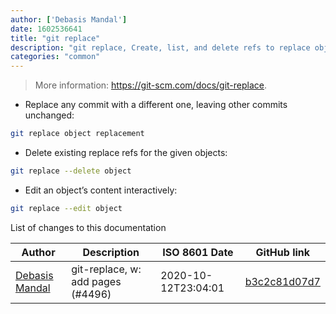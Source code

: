 ```yaml
---
author: ['Debasis Mandal']
date: 1602536641
title: "git replace"
description: "git replace, Create, list, and delete refs to replace objects."
categories: "common"
---
```

> More information: <https://git-scm.com/docs/git-replace>.

- Replace any commit with a different one, leaving other commits unchanged:

```bash
git replace object replacement
```

- Delete existing replace refs for the given objects:

```bash
git replace --delete object
```

- Edit an object’s content interactively:

```bash
git replace --edit object
```
List of changes to this documentation


Author | Description | ISO 8601 Date | GitHub link
------|-----|-----|-----
[Debasis Mandal](mailto:debasismandal900@gmail.com) | git-replace, w: add pages (#4496) | 2020-10-12T23:04:01 | [b3c2c81d07d7](https://github.com/tldr-pages/tldr/commit/b3c2c81d07d7870d3f5334189203a9355c173449)

